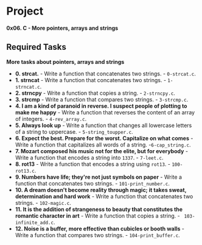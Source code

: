 # Project 
**0x06. C - More pointers, arrays and strings**

## Required Tasks
**More tasks about pointers, arrays and strings**

* **0. strcat.** - Write a function that concatenates two strings. - `0-strcat.c`.
* **1. strncat** - Write a function that concatenates two strings. - `1-strncat.c`.
* **2. strncpy** - Write a function that copies a string. - `2-strncpy.c`.
* **3. strcmp** - Write a function that compares two strings. - `3-strcmp.c`.
* **4. I am a kind of paranoid in reverse. I suspect people of plotting to make me happy** - Write a function that reverses the content of an array of integers. - `4-rev_array.c`.
* **5. Always look up** - Write a function that changes all lowercase letters of a string to uppercase. - `5-string_toupper.c`.
* **6. Expect the best. Prepare for the worst. Capitalize on what comes** - Write a function that capitalizes all words of a string.  -`6-cap_string.c`.
* **7. Mozart composed his music not for the elite, but for everybody** - Write a function that encodes a string into `1337`. - `7-leet.c`.
* **8. rot13** - Write a function that encodes a string using `rot13`. - `100-rot13.c`.
* **9. Numbers have life; they're not just symbols on paper** - Write a function that concatenates two strings. - `101-print_number.c`.
* **10. A dream doesn't become reality through magic; it takes sweat, determination and hard work** - Write a function that concatenates two strings. - `102-magic.c`.
* **11. It is the addition of strangeness to beauty that constitutes the romantic character in art** - Write a function that copies a string. - ` 103-infinite_add.c`.
* **12. Noise is a buffer, more effective than cubicles or booth walls** - Write a function that compares two strings. - `104-print_buffer.c`.

